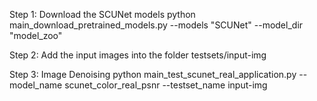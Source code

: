 Step 1: Download the SCUNet models
python main_download_pretrained_models.py --models "SCUNet" --model_dir "model_zoo"

Step 2: Add the input images into the folder testsets/input-img

Step 3: Image Denoising 
python main_test_scunet_real_application.py --model_name scunet_color_real_psnr --testset_name input-img